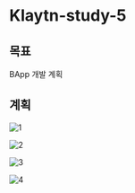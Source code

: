 # Klaytn-study-5

## 목표
BApp 개발 계획

## 계획

![1](https://user-images.githubusercontent.com/53432869/70372346-14b14b00-1921-11ea-911f-011d0da53fb8.PNG)

![2](https://user-images.githubusercontent.com/53432869/70372348-1549e180-1921-11ea-96c6-1f2399c021be.PNG)

![3](https://user-images.githubusercontent.com/53432869/70372350-1713a500-1921-11ea-97a6-1d9b83cceaba.PNG)

![4](https://user-images.githubusercontent.com/53432869/70372352-18dd6880-1921-11ea-88d3-e4b4b26c10fa.PNG)

## 
